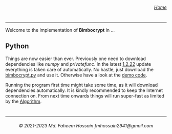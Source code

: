 <h6>
  <dl align="right">
    <dt><a href="https://github.com/Faheem41/bimbocrypt" rel="noreferrer">Home</a></dt>
  </dl>
</h6>

#
----------------


Welcome to the implementation of **Bimbocrypt** in ...
## Python

Things are now easier than ever. Previously one need to download dependencies like *numpy* and *privatefunc*. In the latest <a href="https://github.com/Faheem41/bimbocrypt/blob/main/py/version/bimbocrypt-1.2.22.py" rel="noreferrer">1.2.22</a> update everything is taken care of automatically. No hastle, just download the <a href="https://github.com/Faheem41/bimbocrypt/blob/main/py/src/bimbocrypt.py" rel="noreferrer">bimbocrypt.py</a> and use it. Otherwise have a look at the <a href="https://github.com/Faheem41/bimbocrypt/blob/main/py/test" rel="noreferrer">demo code</a>. </br>

Running the program first time might take some time, as it will download dependencies automatically. It is kindly recommended to keep the Internet connection on. From next time onwards things will run super-fast as limited by the <a href="https://github.com/Faheem41/bimbocrypt/blob/main/ALGORITHM" rel="noreferrer">Algorithm</a>.


#
----------------
<h6 align="center">© 2021-2023 Md. Faheem Hossain fmhossain2941@gmail.com</h6>
